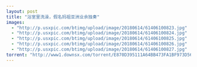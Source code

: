 ```yaml
---
layout: post
title: "浴室里洗澡，假名妈祖亚洲业余独奏"
images:
  - "http://p.usxpic.com/btimg/upload/image/20180614/61406100823.jpg"
  - "http://p.usxpic.com/btimg/upload/image/20180614/61406100824.jpg"
  - "http://p.usxpic.com/btimg/upload/image/20180614/61406100825.jpg"
  - "http://p.usxpic.com/btimg/upload/image/20180614/61406100826.jpg"
  - "http://p.usxpic.com/btimg/upload/image/20180614/61406100827.jpg"
torrent: "http://www1.downsx.com/torrent/E870D395111A64BB473FA1BF973D56066D3BD202"
---
```

